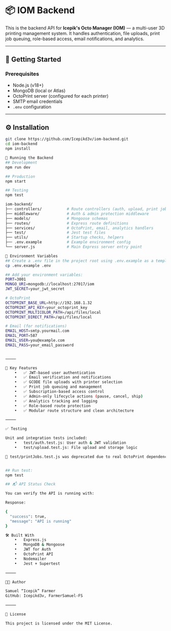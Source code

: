 # 📦 IOM Backend

This is the backend API for **Icepik's Octo Manager (IOM)** — a multi-user 3D printing management system. It handles authentication, file uploads, print job queuing, role-based access, email notifications, and analytics.

---

## 🚀 Getting Started

### Prerequisites

- Node.js (v18+)
- MongoDB (local or Atlas)
- OctoPrint server (configured for each printer)
- SMTP email credentials
- `.env` configuration

---

## ⚙️ Installation

```bash
git clone https://github.com/Icepikd3v/iom-backend.git
cd iom-backend
npm install

🧪 Running the Backend
## Development
npm run dev

## Production
npm start

## Testing
npm test

iom-backend/
├── controllers/           # Route controllers (auth, upload, print jobs)
├── middleware/            # Auth & admin protection middleware
├── models/                # Mongoose schemas
├── routes/                # Express route definitions
├── services/              # OctoPrint, email, analytics handlers
├── test/                  # Jest test files
├── utils/                 # Startup checks, helpers
├── .env.example           # Example environment config
└── server.js              # Main Express server entry point

🔐 Environment Variables
## Create a .env file in the project root using .env.example as a template:
cp .env.example .env

## Add your environment variables:
PORT=3001
MONGO_URI=mongodb://localhost:27017/iom
JWT_SECRET=your_jwt_secret

# OctoPrint
OCTOPRINT_BASE_URL=http://192.168.1.32
OCTOPRINT_API_KEY=your_octoprint_key
OCTOPRINT_MULTICOLOR_PATH=/api/files/local
OCTOPRINT_DIRECT_PATH=/api/files/local

# Email (for notifications)
EMAIL_HOST=smtp.yourmail.com
EMAIL_PORT=587
EMAIL_USER=you@example.com
EMAIL_PASS=your_email_password


⸻

🔄 Key Features
	•	✅ JWT-based user authentication
	•	✅ Email verification and notifications
	•	✅ GCODE file uploads with printer selection
	•	✅ Print job queuing and management
	•	✅ Subscription-based access control
	•	✅ Admin-only lifecycle actions (pause, cancel, ship)
	•	✅ Analytics tracking and logging
	•	✅ Role-based route protection
	•	✅ Modular route structure and clean architecture

⸻

✅ Testing

Unit and integration tests included:
	•	test/auth.test.js: User auth & JWT validation
	•	test/upload.test.js: File upload and storage logic

🧪 test/printJobs.test.js was deprecated due to real OctoPrint dependency and email I/O.


## Run test:
npm test

## 📬 API Status Check

You can verify the API is running with:

Response:

{
  "success": true,
  "message": "API is running"
}

🛠 Built With
	•	Express.js
	•	MongoDB & Mongoose
	•	JWT for Auth
	•	OctoPrint API
	•	Nodemailer
	•	Jest + Supertest

⸻

🧑‍💻 Author

Samuel “Icepik” Farmer
GitHub: Icepikd3v, FarmerSamuel-FS

⸻

📄 License

This project is licensed under the MIT License.

```
